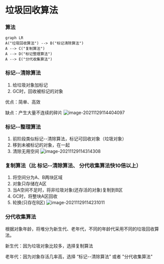 # 垃圾回收算法

### 算法

```mermaid
graph LR
A("垃圾回收算法") --> B("标记清除算法")
A --> C("复制算法")
A --> D("标记整理算法")
A --> E("分代收集算法")
```

### 标记--清除算法

1.  给垃圾对象加标记
2.  GC时，回收被标记的对象

优点：简单、高效

缺点：产生大量不连续的碎片
![image-20211129114404097](https://raw.githubusercontent.com/huan415/JavaYang/master/assets/jvm_garbage_algorithm_sweep.png)



### 标记--整理算法

1. 前阶段类似标记--清除算法，标记可回收对象（垃圾对象）
2. 移到未被标记的对象，在一起
3. 清除无用空间
   ![image-20211129114314308](https://raw.githubusercontent.com/huan415/JavaYang/master/assets/jvm_garbage_algorithm_finishing.png)



### 复制算法（比 标记--清除算法、 分代收集算法快10倍以上）

1. 将空间分为A、B两块区域
2. 对象只存储在A区
3. 当A空间不足时，将非垃圾对象(还存活的对象)复制到B区
4. GC时，将整块A区回收
5. 轮换(只存在B区)
   ![image-20211129114231011](https://raw.githubusercontent.com/huan415/JavaYang/master/assets/jvm_garbage_algorithm_copy.png)



### 分代收集算法

根据对象年龄，将堆分为新生代、老年代，不同的年龄代采用不同的垃圾回收算法。

新生代：因为垃圾对象比较多，选择复制算法

老年代：因为对象存活几率高，选择 “标记--清除算法” 或者 "分代收集算法"